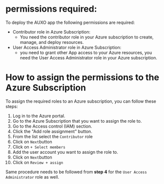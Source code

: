 # permissions required: 

To deploy the AUXO app the following permissions are required: 


- Contributor role in Azure Subscription: 
    - You need the contributor role in your Azure subscription to create, manage, and deploy resources. 
- User Access Administrator role in Azure Subscription: 
    - you need to grant other App access to your Azure resources, you need the User Access Administrator role in your Azure subscription.


# How to assign the permissions to the Azure Subscription

To assign the required roles to an Azure subscription, you can follow these steps:

1. Log in to the Azure portal.
2. Go to the Azure Subscription that you want to assign the role to.
3. Go to the Access control (IAM) section.
4. Click the "Add role assignment" button.
5. From the list select the `Contributor` role
7. Click on `Next`button 
8. Click on `+ Select members` 
9. Add the user account you want to assign the role to. 
10. Click on `Next`button 
11. Click on `Review + assign`

Same procedure needs to be followed from **step 4** for the `User Access Administrator` role as well. 



